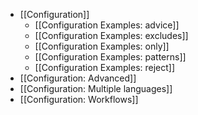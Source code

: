 * [[Configuration]]
  * [[Configuration Examples: advice]]
  * [[Configuration Examples: excludes]]
  * [[Configuration Examples: only]]
  * [[Configuration Examples: patterns]]
  * [[Configuration Examples: reject]]
* [[Configuration: Advanced]]
* [[Configuration: Multiple languages]]
* [[Configuration: Workflows]]
